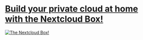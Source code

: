 # [Build your private cloud at home with the Nextcloud Box!](https://nextcloud.com/box)

[![The Nextcloud Box!](https://nextcloud.com/wp-content/themes/next/assets/img/box/box-perspective.png)](https://nextcloud.com/box)